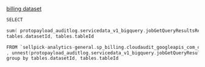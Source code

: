 [billing dataset](https://console.cloud.google.com/bigquery?authuser=0&project=sellpick-analytics-client&p=sellpick-prod&d=billing&t=gcp_billing_export_v1_00739F_1252E7_073BF6&page=table)

```swift
SELECT

sum( protopayload_auditlog.servicedata_v1_bigquery.jobGetQueryResultsResponse.job.jobStatistics.totalBilledBytes) / 1024 / 1024 / 1024,
tables.datasetId, tables.tableId

FROM `sellpick-analytics-general.sp_billing.cloudaudit_googleapis_com_data_access`
, unnest(protopayload_auditlog.servicedata_v1_bigquery.jobGetQueryResultsResponse.job.jobStatistics.referencedTables) as tables
group by tables.datasetId, tables.tableId
```



